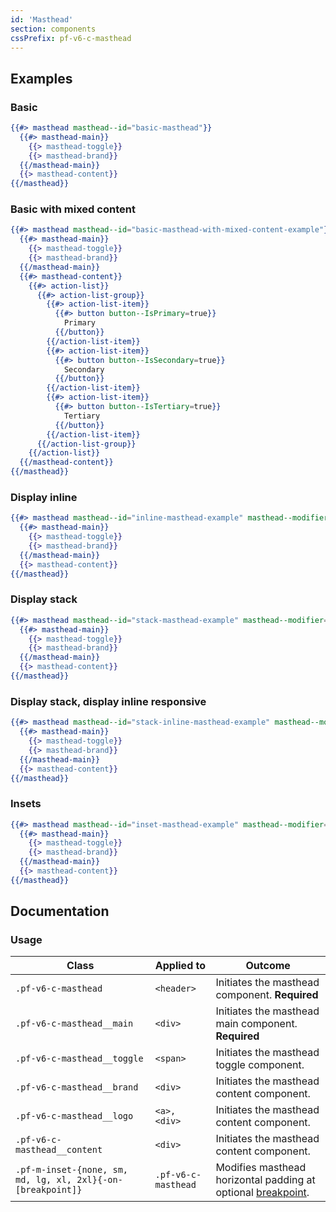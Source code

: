 ```yaml
---
id: 'Masthead'
section: components
cssPrefix: pf-v6-c-masthead
---
```


## Examples
### Basic
```hbs
{{#> masthead masthead--id="basic-masthead"}}
  {{#> masthead-main}}
    {{> masthead-toggle}}
    {{> masthead-brand}}
  {{/masthead-main}}
  {{> masthead-content}}
{{/masthead}}
```

### Basic with mixed content
```hbs
{{#> masthead masthead--id="basic-masthead-with-mixed-content-example"}}
  {{#> masthead-main}}
    {{> masthead-toggle}}
    {{> masthead-brand}}
  {{/masthead-main}}
  {{#> masthead-content}}
    {{#> action-list}}
      {{#> action-list-group}}
        {{#> action-list-item}}
          {{#> button button--IsPrimary=true}}
            Primary
          {{/button}}
        {{/action-list-item}}
        {{#> action-list-item}}
          {{#> button button--IsSecondary=true}}
            Secondary
          {{/button}}
        {{/action-list-item}}
        {{#> action-list-item}}
          {{#> button button--IsTertiary=true}}
            Tertiary
          {{/button}}
        {{/action-list-item}}
      {{/action-list-group}}
    {{/action-list}}
  {{/masthead-content}}
{{/masthead}}
```

### Display inline
```hbs
{{#> masthead masthead--id="inline-masthead-example" masthead--modifier="pf-m-display-inline"}}
  {{#> masthead-main}}
    {{> masthead-toggle}}
    {{> masthead-brand}}
  {{/masthead-main}}
  {{> masthead-content}}
{{/masthead}}
```

### Display stack
```hbs
{{#> masthead masthead--id="stack-masthead-example" masthead--modifier="pf-m-display-stack"}}
  {{#> masthead-main}}
    {{> masthead-toggle}}
    {{> masthead-brand}}
  {{/masthead-main}}
  {{> masthead-content}}
{{/masthead}}
```

### Display stack, display inline responsive
```hbs
{{#> masthead masthead--id="stack-inline-masthead-example" masthead--modifier="pf-m-display-inline pf-m-display-stack-on-lg pf-m-display-inline-on-2xl"}}
  {{#> masthead-main}}
    {{> masthead-toggle}}
    {{> masthead-brand}}
  {{/masthead-main}}
  {{> masthead-content}}
{{/masthead}}
```

### Insets
```hbs
{{#> masthead masthead--id="inset-masthead-example" masthead--modifier="pf-m-inset-sm"}}
  {{#> masthead-main}}
    {{> masthead-toggle}}
    {{> masthead-brand}}
  {{/masthead-main}}
  {{> masthead-content}}
{{/masthead}}
```

## Documentation

### Usage

| Class | Applied to | Outcome |
| -- | -- | -- |
| `.pf-v6-c-masthead` | `<header>` | Initiates the masthead component. **Required** |
| `.pf-v6-c-masthead__main` | `<div>` | Initiates the masthead main component. **Required** |
| `.pf-v6-c-masthead__toggle` | `<span>` | Initiates the masthead toggle component. |
| `.pf-v6-c-masthead__brand` | `<div>` | Initiates the masthead content component. |
| `.pf-v6-c-masthead__logo` | `<a>, <div>` | Initiates the masthead content component. |
| `.pf-v6-c-masthead__content` | `<div>` | Initiates the masthead content component. |
| `.pf-m-inset-{none, sm, md, lg, xl, 2xl}{-on-[breakpoint]}` | `.pf-v6-c-masthead` | Modifies masthead horizontal padding at optional [breakpoint](/developer-resources/global-css-variables#breakpoint-variables-and-class-suffixes). |
